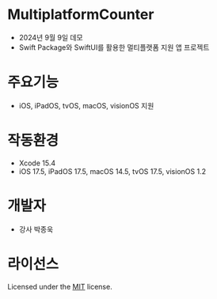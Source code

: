 # MultiplatformCounter
- 2024년 9월 9일 데모
- Swift Package와 SwiftUI를 활용한 멀티플랫폼 지원 앱 프로젝트

# 주요기능
- iOS, iPadOS, tvOS, macOS, visionOS 지원

# 작동환경
- Xcode 15.4
- iOS 17.5, iPadOS 17.5, macOS 14.5, tvOS 17.5, visionOS 1.2

# 개발자
- 강사 박종욱

# 라이선스
Licensed under the [MIT](LICENSE) license.
